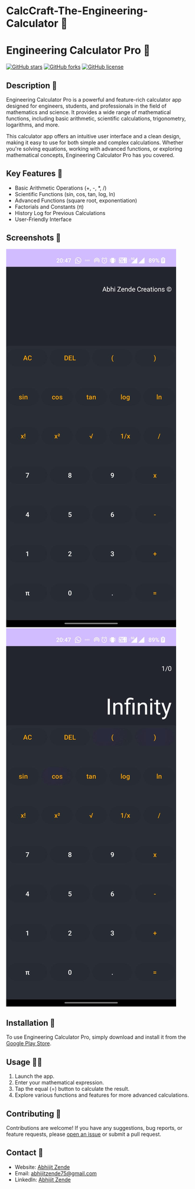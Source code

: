 # CalcCraft-The-Engineering-Calculator 🧮

# Engineering Calculator Pro 🧮

[![GitHub stars](https://img.shields.io/github/stars/Abhiz2411/engineering-calculator.svg?style=flat&logo=github&colorB=green&label=Stars)](https://github.com/Abhiz2411/CalcCraft-The-Engineering-Calculator/stargazers)
[![GitHub forks](https://img.shields.io/github/forks/Abhiz2411/engineering-calculator.svg?style=flat&logo=github&colorB=blue&label=Forks)](https://github.com/Abhiz2411/CalcCraft-The-Engineering-Calculator/network)
[![GitHub license](https://img.shields.io/github/license/Abhiz2411/engineering-calculator.svg?style=flat&logo=github)](https://github.com/Abhiz2411/CalcCraft-The-Engineering-Calculator/blob/master/LICENSE)

## Description 📝

Engineering Calculator Pro is a powerful and feature-rich calculator app designed for engineers, students, and professionals in the field of mathematics and science. It provides a wide range of mathematical functions, including basic arithmetic, scientific calculations, trigonometry, logarithms, and more.

This calculator app offers an intuitive user interface and a clean design, making it easy to use for both simple and complex calculations. Whether you're solving equations, working with advanced functions, or exploring mathematical concepts, Engineering Calculator Pro has you covered.

## Key Features 🚀

- Basic Arithmetic Operations (+, -, *, /)
- Scientific Functions (sin, cos, tan, log, ln)
- Advanced Functions (square root, exponentiation)
- Factorials and Constants (π)
- History Log for Previous Calculations
- User-Friendly Interface

## Screenshots 📸

![Screenshot 2](/Screenshots/SS1.jpeg)
![Screenshot 3](/Screenshots/SS2.jpeg)

## Installation 📲

To use Engineering Calculator Pro, simply download and install it from the [Google Play Store]().

## Usage 🧑‍🏫

1. Launch the app.
2. Enter your mathematical expression.
3. Tap the equal (=) button to calculate the result.
4. Explore various functions and features for more advanced calculations.

## Contributing 🤝

Contributions are welcome! If you have any suggestions, bug reports, or feature requests, please [open an issue](https://github.com/Abhiz2411/CalcCraft-The-Engineering-Calculator/issues) or submit a pull request.

## Contact 📧

- Website: [Abhijit Zende](https://zendeabhijit.rf.gd/?i=1)
- Email: abhijitzende75@gmail.com
- LinkedIn: [Abhijit Zende](https://www.linkedin.com/in/zende-abhijit/)
